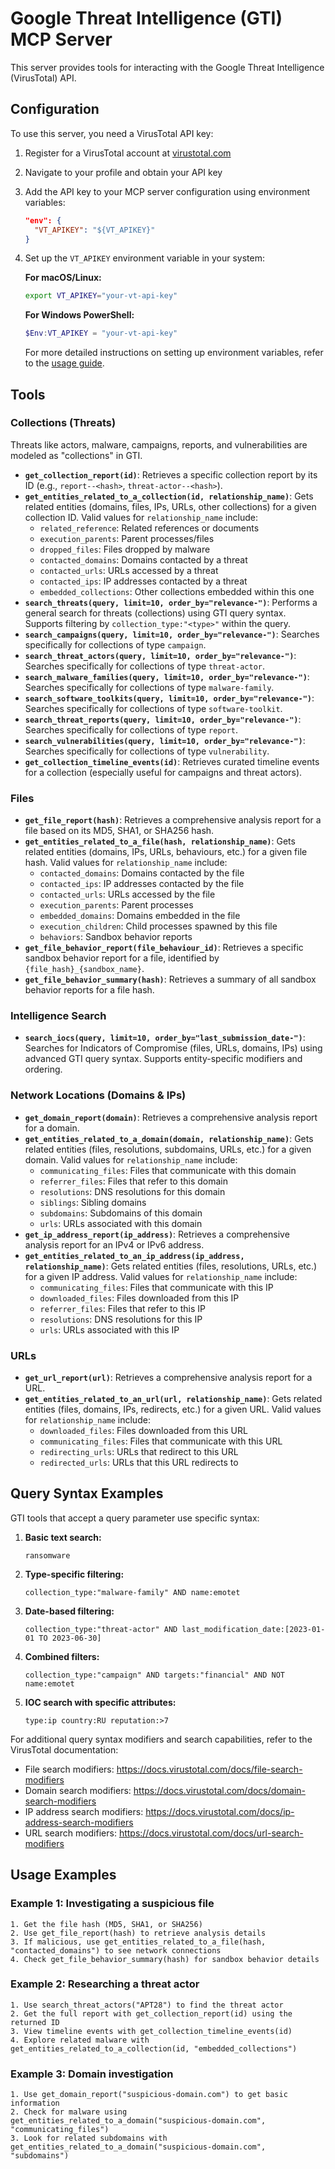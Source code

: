 # Google Threat Intelligence (GTI) MCP Server

This server provides tools for interacting with the Google Threat Intelligence (VirusTotal) API.

## Configuration

To use this server, you need a VirusTotal API key:

1. Register for a VirusTotal account at [virustotal.com](https://www.virustotal.com)
2. Navigate to your profile and obtain your API key
3. Add the API key to your MCP server configuration using environment variables:

   ```json
   "env": {
     "VT_APIKEY": "${VT_APIKEY}"
   }
   ```

4. Set up the `VT_APIKEY` environment variable in your system:

   **For macOS/Linux:**
   ```bash
   export VT_APIKEY="your-vt-api-key"
   ```
   
   **For Windows PowerShell:**
   ```powershell
   $Env:VT_APIKEY = "your-vt-api-key"
   ```

   For more detailed instructions on setting up environment variables, refer to the [usage guide](../usage_guide.md#setting-up-environment-variables).

## Tools

### Collections (Threats)

Threats like actors, malware, campaigns, reports, and vulnerabilities are modeled as "collections" in GTI.

- **`get_collection_report(id)`**: Retrieves a specific collection report by its ID (e.g., `report--<hash>`, `threat-actor--<hash>`).
- **`get_entities_related_to_a_collection(id, relationship_name)`**: Gets related entities (domains, files, IPs, URLs, other collections) for a given collection ID. Valid values for `relationship_name` include:
  - `related_reference`: Related references or documents
  - `execution_parents`: Parent processes/files
  - `dropped_files`: Files dropped by malware
  - `contacted_domains`: Domains contacted by a threat
  - `contacted_urls`: URLs accessed by a threat
  - `contacted_ips`: IP addresses contacted by a threat
  - `embedded_collections`: Other collections embedded within this one
- **`search_threats(query, limit=10, order_by="relevance-")`**: Performs a general search for threats (collections) using GTI query syntax. Supports filtering by `collection_type:"<type>"` within the query.
- **`search_campaigns(query, limit=10, order_by="relevance-")`**: Searches specifically for collections of type `campaign`.
- **`search_threat_actors(query, limit=10, order_by="relevance-")`**: Searches specifically for collections of type `threat-actor`.
- **`search_malware_families(query, limit=10, order_by="relevance-")`**: Searches specifically for collections of type `malware-family`.
- **`search_software_toolkits(query, limit=10, order_by="relevance-")`**: Searches specifically for collections of type `software-toolkit`.
- **`search_threat_reports(query, limit=10, order_by="relevance-")`**: Searches specifically for collections of type `report`.
- **`search_vulnerabilities(query, limit=10, order_by="relevance-")`**: Searches specifically for collections of type `vulnerability`.
- **`get_collection_timeline_events(id)`**: Retrieves curated timeline events for a collection (especially useful for campaigns and threat actors).

### Files

- **`get_file_report(hash)`**: Retrieves a comprehensive analysis report for a file based on its MD5, SHA1, or SHA256 hash.
- **`get_entities_related_to_a_file(hash, relationship_name)`**: Gets related entities (domains, IPs, URLs, behaviours, etc.) for a given file hash. Valid values for `relationship_name` include:
  - `contacted_domains`: Domains contacted by the file
  - `contacted_ips`: IP addresses contacted by the file
  - `contacted_urls`: URLs accessed by the file
  - `execution_parents`: Parent processes
  - `embedded_domains`: Domains embedded in the file
  - `execution_children`: Child processes spawned by this file
  - `behaviors`: Sandbox behavior reports
- **`get_file_behavior_report(file_behaviour_id)`**: Retrieves a specific sandbox behavior report for a file, identified by `{file_hash}_{sandbox_name}`.
- **`get_file_behavior_summary(hash)`**: Retrieves a summary of all sandbox behavior reports for a file hash.

### Intelligence Search

- **`search_iocs(query, limit=10, order_by="last_submission_date-")`**: Searches for Indicators of Compromise (files, URLs, domains, IPs) using advanced GTI query syntax. Supports entity-specific modifiers and ordering.

### Network Locations (Domains & IPs)

- **`get_domain_report(domain)`**: Retrieves a comprehensive analysis report for a domain.
- **`get_entities_related_to_a_domain(domain, relationship_name)`**: Gets related entities (files, resolutions, subdomains, URLs, etc.) for a given domain. Valid values for `relationship_name` include:
  - `communicating_files`: Files that communicate with this domain
  - `referrer_files`: Files that refer to this domain
  - `resolutions`: DNS resolutions for this domain
  - `siblings`: Sibling domains
  - `subdomains`: Subdomains of this domain
  - `urls`: URLs associated with this domain
- **`get_ip_address_report(ip_address)`**: Retrieves a comprehensive analysis report for an IPv4 or IPv6 address.
- **`get_entities_related_to_an_ip_address(ip_address, relationship_name)`**: Gets related entities (files, resolutions, URLs, etc.) for a given IP address. Valid values for `relationship_name` include:
  - `communicating_files`: Files that communicate with this IP
  - `downloaded_files`: Files downloaded from this IP
  - `referrer_files`: Files that refer to this IP
  - `resolutions`: DNS resolutions for this IP
  - `urls`: URLs associated with this IP

### URLs

- **`get_url_report(url)`**: Retrieves a comprehensive analysis report for a URL.
- **`get_entities_related_to_an_url(url, relationship_name)`**: Gets related entities (files, domains, IPs, redirects, etc.) for a given URL. Valid values for `relationship_name` include:
  - `downloaded_files`: Files downloaded from this URL
  - `communicating_files`: Files that communicate with this URL
  - `redirecting_urls`: URLs that redirect to this URL
  - `redirected_urls`: URLs that this URL redirects to

## Query Syntax Examples

GTI tools that accept a query parameter use specific syntax:

1. **Basic text search:**
   ```
   ransomware
   ```

2. **Type-specific filtering:**
   ```
   collection_type:"malware-family" AND name:emotet
   ```

3. **Date-based filtering:**
   ```
   collection_type:"threat-actor" AND last_modification_date:[2023-01-01 TO 2023-06-30]
   ```

4. **Combined filters:**
   ```
   collection_type:"campaign" AND targets:"financial" AND NOT name:emotet
   ```

5. **IOC search with specific attributes:**
   ```
   type:ip country:RU reputation:>7
   ```

For additional query syntax modifiers and search capabilities, refer to the VirusTotal documentation:
- File search modifiers: https://docs.virustotal.com/docs/file-search-modifiers
- Domain search modifiers: https://docs.virustotal.com/docs/domain-search-modifiers  
- IP address search modifiers: https://docs.virustotal.com/docs/ip-address-search-modifiers
- URL search modifiers: https://docs.virustotal.com/docs/url-search-modifiers

## Usage Examples

### Example 1: Investigating a suspicious file

```
1. Get the file hash (MD5, SHA1, or SHA256)
2. Use get_file_report(hash) to retrieve analysis details
3. If malicious, use get_entities_related_to_a_file(hash, "contacted_domains") to see network connections
4. Check get_file_behavior_summary(hash) for sandbox behavior details
```

### Example 2: Researching a threat actor

```
1. Use search_threat_actors("APT28") to find the threat actor
2. Get the full report with get_collection_report(id) using the returned ID
3. View timeline events with get_collection_timeline_events(id)
4. Explore related malware with get_entities_related_to_a_collection(id, "embedded_collections") 
```

### Example 3: Domain investigation

```
1. Use get_domain_report("suspicious-domain.com") to get basic information
2. Check for malware using get_entities_related_to_a_domain("suspicious-domain.com", "communicating_files")
3. Look for related subdomains with get_entities_related_to_a_domain("suspicious-domain.com", "subdomains")
```
